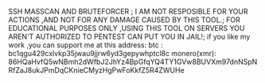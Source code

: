 SSH MASSCAN AND BRUTEFORCER ;
I AM NOT RESPOSIBLE FOR YOUR ACTIONS ,AND NOT FOR ANY DAMAGE CAUSED BY THIS TOOL.;
FOR EDUCATIONAL PURPOSES ONLY ,USING THIS TOOL ON SERVERS YOU AREN'T AUTHORIZED TO PENTEST CAN PUT YOU IN JAIL!;
if you like my work ,you can support me at this address:
btc :
bc1qgu429cxlvkp35jwau9jjrw6yd3gepywhptcl8c
monero(xmr):
86HQaHvfQ5wNBmh2dWfbJ2JhYz4BpGfqYQ4TY1GVw8BUVXm97dnNSpNRfZaJ8ukJPmDqCKnieCMyzHgPwFoKkfZ5R4ZWUHe
